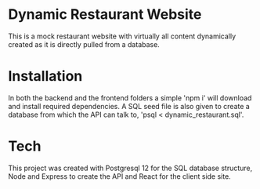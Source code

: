 # Dynamic Restaurant Website

This is a mock restaurant website with virtually all content dynamically created as it is directly pulled from a database.

# Installation

In both the backend and the frontend folders a simple 'npm i' will download and install required dependencies.
A SQL seed file is also given to create a database from which the API can talk to, 'psql < dynamic_restaurant.sql'.

# Tech

This project was created with Postgresql 12 for the SQL database structure, Node and Express to create the API and React for the client side site.
